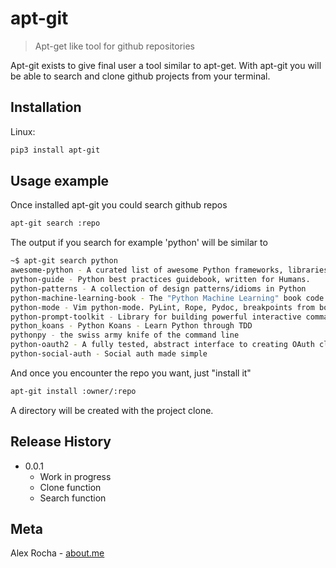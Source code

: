 # apt-git
>Apt-get like tool for github repositories

Apt-git exists to give final user a tool similar to apt-get. With apt-git you will be able to search and clone github projects from your terminal. 

## Installation

Linux:

```sh
pip3 install apt-git
```

## Usage example

Once installed apt-git you could search github repos
```sh
apt-git search :repo
```

The output if you search for example 'python' will be similar to
```sh
~$ apt-git search python
awesome-python - A curated list of awesome Python frameworks, libraries, software and resources
python-guide - Python best practices guidebook, written for Humans. 
python-patterns - A collection of design patterns/idioms in Python
python-machine-learning-book - The "Python Machine Learning" book code repository and info resource
python-mode - Vim python-mode. PyLint, Rope, Pydoc, breakpoints from box.
python-prompt-toolkit - Library for building powerful interactive command lines in Python
python_koans - Python Koans - Learn Python through TDD
pythonpy - the swiss army knife of the command line
python-oauth2 - A fully tested, abstract interface to creating OAuth clients and servers.
python-social-auth - Social auth made simple
```

And once you encounter the repo you want, just "install it"
```sh
apt-git install :owner/:repo
```

A directory will be created with the project clone.

## Release History

* 0.0.1
    * Work in progress
    * Clone function
    * Search function

## Meta

Alex Rocha - [about.me](http://about.me/alex.rochas)
